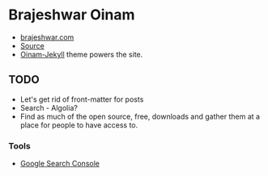 # Brajeshwar Oinam

- [brajeshwar.com](https://brajeshwar.com)
- [Source](https://github.com/brajeshwar/brajeshwar.github.io)
- [Oinam-Jekyll](https://oinam.github.io/oinam-jekyll/) theme powers the site.

## TODO

- Let's get rid of front-matter for posts
- Search - Algolia?
- Find as much of the open source, free, downloads and gather them at a place for people to have access to.

### Tools

- [Google Search Console](https://search.google.com/search-console)
